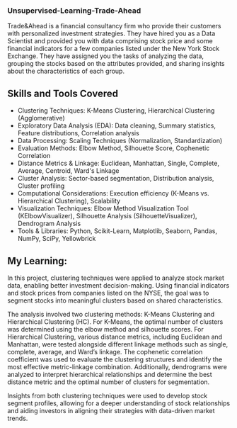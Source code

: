 ### Unsupervised-Learning-Trade-Ahead  

Trade&Ahead is a financial consultancy firm who provide their customers with personalized investment strategies. They have hired you as a Data Scientist and provided you with data comprising stock price and some financial indicators for a few companies listed under the New York Stock Exchange. They have assigned you the tasks of analyzing the data, grouping the stocks based on the attributes provided, and sharing insights about the characteristics of each group.

## Skills and Tools Covered
* Clustering Techniques: K-Means Clustering, Hierarchical Clustering (Agglomerative)
* Exploratory Data Analysis (EDA): Data cleaning, Summary statistics, Feature distributions, Correlation analysis
* Data Processing: Scaling Techniques (Normalization, Standardization)
* Evaluation Methods: Elbow Method, Silhouette Score, Cophenetic Correlation
* Distance Metrics & Linkage: Euclidean, Manhattan, Single, Complete, Average, Centroid, Ward's Linkage
* Cluster Analysis: Sector-based segmentation, Distribution analysis, Cluster profiling
* Computational Considerations: Execution efficiency (K-Means vs. Hierarchical Clustering), Scalability
* Visualization Techniques: Elbow Method Visualization Tool (KElbowVisualizer), Silhouette Analysis (SilhouetteVisualizer), Dendrogram Analysis
* Tools & Libraries: Python, Scikit-Learn, Matplotlib, Seaborn, Pandas, NumPy, SciPy, Yellowbrick

## My Learning:
In this project, clustering techniques were applied to analyze stock market data, enabling better investment decision-making. Using financial indicators and stock prices from companies listed on the NYSE, the goal was to segment stocks into meaningful clusters based on shared characteristics.

The analysis involved two clustering methods: K-Means Clustering and Hierarchical Clustering (HC). For K-Means, the optimal number of clusters was determined using the elbow method and silhouette scores. For Hierarchical Clustering, various distance metrics, including Euclidean and Manhattan, were tested alongside different linkage methods such as single, complete, average, and Ward’s linkage. The cophenetic correlation coefficient was used to evaluate the clustering structures and identify the most effective metric-linkage combination. Additionally, dendrograms were analyzed to interpret hierarchical relationships and determine the best distance metric and the optimal number of clusters for segmentation.

Insights from both clustering techniques were used to develop stock segment profiles, allowing for a deeper understanding of stock relationships and aiding investors in aligning their strategies with data-driven market trends.
